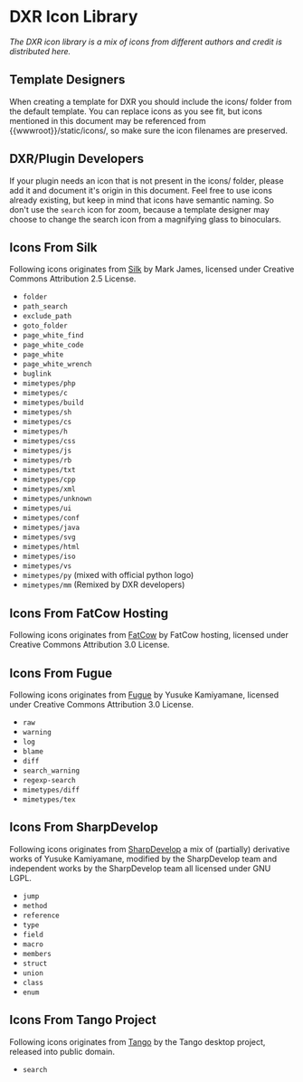 DXR Icon Library
================
_The DXR icon library is a mix of icons from different authors and credit is distributed here._


Template Designers
------------------
When creating a template for DXR you should include the icons/ folder from the
default template. You can replace icons as you see fit, but icons mentioned in
this document may be referenced from {{wwwroot}}/static/icons/, so make sure
the icon filenames are preserved.


DXR/Plugin Developers
---------------------
If your plugin needs an icon that is not present in the icons/ folder,
please add it and document it's origin in this document.
Feel free to use icons already existing, but keep in mind that icons have
semantic naming. So don't use the `search` icon for zoom, because a template
designer may choose to change the search icon from a magnifying glass to
binoculars.


Icons From Silk
---------------------------------
Following icons originates from [Silk](http://www.famfamfam.com/lab/icons/silk/) 
by Mark James, licensed under Creative Commons Attribution 2.5 License.

 - `folder`
 - `path_search`
 - `exclude_path`
 - `goto_folder`
 - `page_white_find`
 - `page_white_code`
 - `page_white`
 - `page_white_wrench`
 - `buglink`
 - `mimetypes/php`
 - `mimetypes/c`
 - `mimetypes/build`
 - `mimetypes/sh`
 - `mimetypes/cs`
 - `mimetypes/h`
 - `mimetypes/css`
 - `mimetypes/js`
 - `mimetypes/rb`
 - `mimetypes/txt`
 - `mimetypes/cpp`
 - `mimetypes/xml`
 - `mimetypes/unknown`
 - `mimetypes/ui`
 - `mimetypes/conf`
 - `mimetypes/java`
 - `mimetypes/svg`
 - `mimetypes/html`
 - `mimetypes/iso`
 - `mimetypes/vs`
 - `mimetypes/py` (mixed with official python logo)
 - `mimetypes/mm` (Remixed by DXR developers)

Icons From FatCow Hosting
-------------------------
Following icons originates from [FatCow](http://www.fatcow.com/free-icons)
by FatCow hosting, licensed under Creative Commons Attribution 3.0 License.


Icons From Fugue
----------------
Following icons originates from [Fugue](http://p.yusukekamiyamane.com/)
by Yusuke Kamiyamane, licensed under Creative Commons Attribution 3.0 License.

 - `raw`
 - `warning`
 - `log`
 - `blame`
 - `diff`
 - `search_warning`
 - `regexp-search`
 - `mimetypes/diff`
 - `mimetypes/tex`


Icons From SharpDevelop
-----------------------
Following icons originates from 
[SharpDevelop](http://www.icsharpcode.net/OpenSource/SD/) a mix of (partially)
derivative works of Yusuke Kamiyamane, modified by the SharpDevelop team and
independent works by the SharpDevelop team all licensed under GNU LGPL.

 - `jump`
 - `method`
 - `reference`
 - `type`
 - `field`
 - `macro`
 - `members`
 - `struct`
 - `union`
 - `class`
 - `enum`


Icons From Tango Project
------------------------
Following icons originates from [Tango](http://tango.freedesktop.org/) by the
Tango desktop project, released into public domain.

 - `search`



